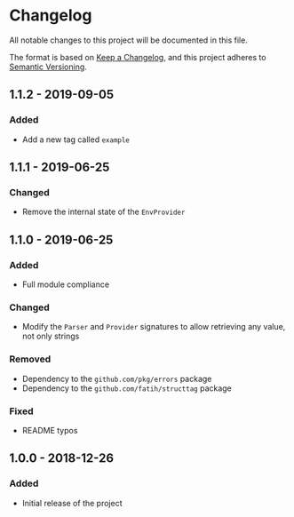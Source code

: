 # Changelog
All notable changes to this project will be documented in this file.

The format is based on [Keep a Changelog](https://keepachangelog.com/en/1.0.0/),
and this project adheres to [Semantic Versioning](https://semver.org/spec/v2.0.0.html).

## 1.1.2 - 2019-09-05
### Added
- Add a new tag called `example`

## 1.1.1 - 2019-06-25
### Changed
- Remove the internal state of the `EnvProvider`

## 1.1.0 - 2019-06-25
### Added
- Full module compliance

### Changed
- Modify the `Parser` and `Provider` signatures to allow retrieving any value,
  not only strings

### Removed
- Dependency to the `github.com/pkg/errors` package
- Dependency to the `github.com/fatih/structtag` package

### Fixed
- README typos

## 1.0.0 - 2018-12-26
### Added
- Initial release of the project
